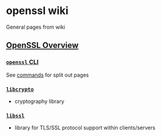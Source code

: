 # openssl wiki

General pages from wiki

## [OpenSSL Overview](https://wiki.openssl.org/index.php/OpenSSL_Overview)

### [`openssl` CLI](https://wiki.openssl.org/index.php/Command_Line_Utilities)

See [commands](./commands) for split out pages

### [`libcrypto`](https://wiki.openssl.org/index.php/Libcrypto_API)

- cryptography library

### [`libssl`](https://wiki.openssl.org/index.php/SSL_and_TLS_Protocols)

- library for TLS/SSL protocol support within clients/servers
